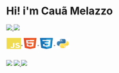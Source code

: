# Hi! i'm Cauã Melazzo

<div>
  <a href="https://github.com/cauamelazzo">
  <img height="160em" src="https://github-readme-stats.vercel.app/api?username=cauamelazzo&show-icons=true&theme=midnight-purple&include_all_commits=true&count_private=true">
  <img height="160em" src="https://github-readme-stats.vercel.app/api/top-langs/?username=cauamelazzo&layout=compact&langs_count=16&theme=midnight-purple">
</div>

<div style="display: inline_block"><br>
  <img align="center" alt="Java Script" height="30" width="40" src="https://raw.githubusercontent.com/devicons/devicon/master/icons/javascript/javascript-plain.svg">
  <img align="center" alt="HyperText Markup Language" height="30" width="40" src="https://raw.githubusercontent.com/devicons/devicon/master/icons/html5/html5-original.svg">
  <img align="center" alt="Cascading Style Sheets" height="30" width="40" src="https://raw.githubusercontent.com/devicons/devicon/master/icons/css3/css3-original.svg">
  <img align="center" alt="Python" height="30" width="40" src="https://raw.githubusercontent.com/devicons/devicon/master/icons/python/python-original.svg">
</div>

##

<div>
 <a href="mailtocauamelazzo.contact@gmail.com"><img src="https://img.shields.io/badge/Gmail-D14836?style=for-the-badge&logo=gmail&logoColor=white"></a>
 <a href=""><img src="https://img.shields.io/badge/LinkedIn-0077B5?style=for-the-badge&logo=linkedin&logoColor=white"</a>
 <a href=""><img src="https://img.shields.io/badge/Discord-7289DA?style=for-the-badge&logo=discord&logoColor=white"></a>
</div>

